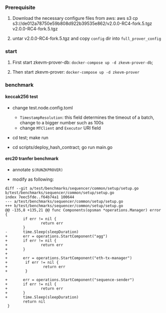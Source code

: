 

### Prerequisite

1. Download the necessary configure files from aws: aws s3 cp s3://de012a78750e59b808d922b39535e862/v2.0.0-RC4-fork.5.tgz v2.0.0-RC4-fork.5.tgz

2. untar v2.0.0-RC4-fork.5.tgz and copy `config` dir into `full_prover_config`

### start

1. First start zkevm-prover-db: `docker-compose up -d zkevm-prover-db`;

2. Then start zkevm-prover: `docker-compose up -d zkevm-prover`

### benchmark

#### keccak256 test

- change test.node.config.toml
    - `TimestampResolution`: this field determines the timeout of a batch, change to a bigger number such as 100s
    - change `MTClient` and `Executor` URI field

- cd test; make run

- cd scripts/deploy_hash_contract; go run main.go


#### erc20 tranfer benchmark

- annotate `$(RUNZKPROVER)`

- modify as following:

```
diff --git a/test/benchmarks/sequencer/common/setup/setup.go b/test/benchmarks/sequencer/common/setup/setup.go
index 7eec5fde..f64b74a1 100644
--- a/test/benchmarks/sequencer/common/setup/setup.go
+++ b/test/benchmarks/sequencer/common/setup/setup.go
@@ -135,8 +135,21 @@ func Components(opsman *operations.Manager) error {
        if err != nil {
                return err
        }
-       time.Sleep(sleepDuration)
+       err = operations.StartComponent("agg")
+       if err != nil {
+               return err
+       }
+
+       err = operations.StartComponent("eth-tx-manager")
+        if err != nil {
+                return err
+        }

+       err = operations.StartComponent("sequence-sender")
+       if err != nil {
+               return err
+       }
+       time.Sleep(sleepDuration)
        return nil
 }
```